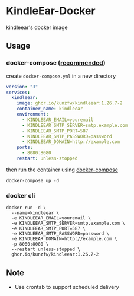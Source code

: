 # KindleEar-Docker
kindleear's docker image

## Usage

### docker-compose ([recommended](https://github.com/docker/compose))
create `docker-compose.yml` in a new directory
```yaml
version: "3"
services:
  kindleear:
    image: ghcr.io/kunzfw/kindleear:1.26.7-2
    container_name: kindleear
    environment:
      - KINDLEEAR_EMAIL=youremail
      - KINDLEEAR_SMTP_SERVER=smtp.example.com
      - KINDLEEAR_SMTP_PORT=587
      - KINDLEEAR_SMTP_PASSWORD=password
      - KINDLEEAR_DOMAIN=http://example.com
    ports:
      - 8080:8080
    restart: unless-stopped
```
then run the container using [docker-compose](https://github.com/docker/compose)
```
docker-compose up -d
```

### docker cli

```
docker run -d \
  --name=kindleear \
  -e KINDLEEAR_EMAIL=youremail \
  -e KINDLEEAR_SMTP_SERVER=smtp.example.com \
  -e KINDLEEAR_SMTP_PORT=587 \
  -e KINDLEEAR_SMTP_PASSWORD=password \
  -e KINDLEEAR_DOMAIN=http://example.com \
  -p 8080:8080 \
  --restart unless-stopped \
  ghcr.io/kunzfw/kindleear:1.26.7-2
```

## Note
* Use crontab to support scheduled delivery
